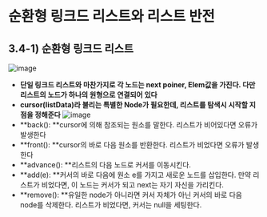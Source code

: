순환형 링크드 리스트와 리스트 반전
==================================
## 3.4-1) 순환형 링크드 리스트
![image](https://user-images.githubusercontent.com/50229148/107309071-1cdcbb80-6acd-11eb-9297-c786676b6edb.png)
* **단일 링크드 리스트와 마찬가지로 각 노드는 next poiner, Elem값을 가진다. 다만 리스트의 노드가 하나의 원형으로 연결되어 있다**
* **cursor(listData)라 불리는 특별한 Node가 필요한데, 리스트를 탐색시 시작할 지점을 정해준다**
![image](https://user-images.githubusercontent.com/50229148/107309526-ef444200-6acd-11eb-8d6e-dc2005da7cd6.png)
* **back(): **cursor에 의해 참조되는 원소를 말한다. 리스트가 비어있다면 오류가 발생한다
* **front(): **cursor의 바로 다음 원소를 반환한다. 리스트가 비었다면 오류가 발생한다
* **advance(): **리스트의 다음 노드로 커서를 이동시킨다.
* **add(e): **커서의 바로 다음에 원소 e를 가지고 새로운 노드를 삽입한다. 만약 리스트가 비었다면, 이 노드는 커서가 되고 next는 자기 자신을 가리킨다.
* **remove(): **유일한 node가 아니라면 커서 자체가 아닌 커서의 바로 다음 node를 삭제한다. 리스트가 비었다면, 커서는 null을 세팅한다.



